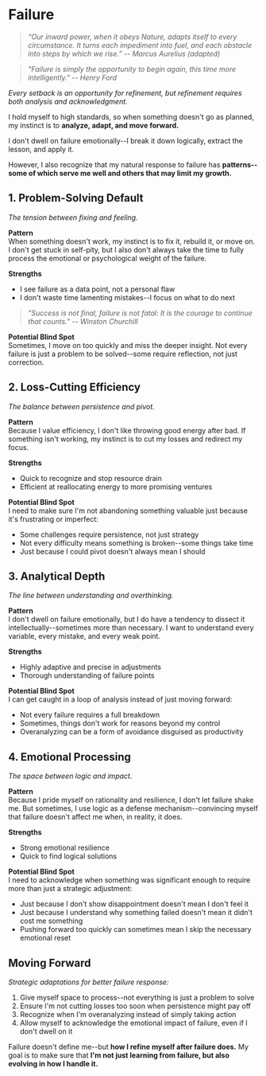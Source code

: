 # Failure

> *“Our inward power, when it obeys Nature, adapts itself to every circumstance. It turns each impediment into fuel, and each obstacle into steps by which we rise.” -- Marcus Aurelius (adapted)*

> *"Failure is simply the opportunity to begin again, this time more intelligently." -- Henry Ford*

*Every setback is an opportunity for refinement, but refinement requires both analysis and acknowledgment.*

I hold myself to high standards, so when something doesn't go as planned, my instinct is to **analyze, adapt, and move forward.**

I don't dwell on failure emotionally--I break it down logically, extract the lesson, and apply it.

However, I also recognize that my natural response to failure has **patterns--some of which serve me well and others that may limit my growth.**

## 1. Problem-Solving Default

*The tension between fixing and feeling.*

**Pattern**  
When something doesn't work, my instinct is to fix it, rebuild it, or move on. I don't get stuck in self-pity, but I also don't always take the time to fully process the emotional or psychological weight of the failure.

**Strengths**
- I see failure as a data point, not a personal flaw
- I don't waste time lamenting mistakes--I focus on what to do next

> *"Success is not final, failure is not fatal: It is the courage to continue that counts." -- Winston Churchill*

**Potential Blind Spot**  
Sometimes, I move on too quickly and miss the deeper insight. Not every failure is just a problem to be solved--some require reflection, not just correction.

## 2. Loss-Cutting Efficiency

*The balance between persistence and pivot.*

**Pattern**  
Because I value efficiency, I don't like throwing good energy after bad. If something isn't working, my instinct is to cut my losses and redirect my focus.

**Strengths**
- Quick to recognize and stop resource drain
- Efficient at reallocating energy to more promising ventures

**Potential Blind Spot**  
I need to make sure I'm not abandoning something valuable just because it's frustrating or imperfect:
- Some challenges require persistence, not just strategy
- Not every difficulty means something is broken--some things take time
- Just because I could pivot doesn't always mean I should

## 3. Analytical Depth

*The line between understanding and overthinking.*

**Pattern**  
I don't dwell on failure emotionally, but I do have a tendency to dissect it intellectually--sometimes more than necessary. I want to understand every variable, every mistake, and every weak point.

**Strengths**
- Highly adaptive and precise in adjustments
- Thorough understanding of failure points

**Potential Blind Spot**  
I can get caught in a loop of analysis instead of just moving forward:
- Not every failure requires a full breakdown
- Sometimes, things don't work for reasons beyond my control
- Overanalyzing can be a form of avoidance disguised as productivity

## 4. Emotional Processing

*The space between logic and impact.*

**Pattern**  
Because I pride myself on rationality and resilience, I don't let failure shake me. But sometimes, I use logic as a defense mechanism--convincing myself that failure doesn't affect me when, in reality, it does.

**Strengths**
- Strong emotional resilience
- Quick to find logical solutions

**Potential Blind Spot**  
I need to acknowledge when something was significant enough to require more than just a strategic adjustment:
- Just because I don't show disappointment doesn't mean I don't feel it
- Just because I understand why something failed doesn't mean it didn't cost me something
- Pushing forward too quickly can sometimes mean I skip the necessary emotional reset

## Moving Forward

*Strategic adaptations for better failure response:*

1. Give myself space to process--not everything is just a problem to solve
2. Ensure I'm not cutting losses too soon when persistence might pay off
3. Recognize when I'm overanalyzing instead of simply taking action
4. Allow myself to acknowledge the emotional impact of failure, even if I don't dwell on it

Failure doesn't define me--but **how I refine myself after failure does.** My goal is to make sure that **I'm not just learning from failure, but also evolving in how I handle it.**